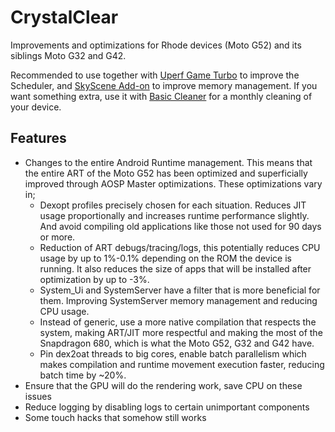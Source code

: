 # CrystalClear
Improvements and optimizations for Rhode devices (Moto G52) and its siblings Moto G32 and G42.

Recommended to use together with [Uperf Game Turbo](https://github.com/yinwanxi/Uperf-Game-Turbo) to improve the Scheduler, and [SkyScene Add-on](https://github.com/WeirdMidas/SkySceneAddon) to improve memory management. If you want something extra, use it with [Basic Cleaner](https://github.com/WeirdMidas/BasicCleaner) for a monthly cleaning of your device.

## Features
- Changes to the entire Android Runtime management. This means that the entire ART of the Moto G52 has been optimized and superficially improved through AOSP Master optimizations. These optimizations vary in;
  - Dexopt profiles precisely chosen for each situation. Reduces JIT usage proportionally and increases runtime performance slightly. And avoid compiling old applications like those not used for 90 days or more.
  - Reduction of ART debugs/tracing/logs, this potentially reduces CPU usage by up to 1%-0.1% depending on the ROM the device is running. It also reduces the size of apps that will be installed after optimization by up to -3%.
  - System_Ui and SystemServer have a filter that is more beneficial for them. Improving SystemServer memory management and reducing CPU usage.
  - Instead of generic, use a more native compilation that respects the system, making ART/JIT more respectful and making the most of the Snapdragon 680, which is what the Moto G52, G32 and G42 have.
  - Pin dex2oat threads to big cores, enable batch parallelism which makes compilation and runtime movement execution faster, reducing batch time by ~20%.
- Ensure that the GPU will do the rendering work, save CPU on these issues
- Reduce logging by disabling logs to certain unimportant components
- Some touch hacks that somehow still works